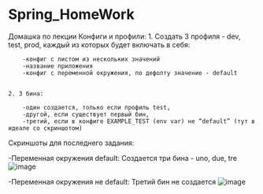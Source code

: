 # Spring_HomeWork

Домашка по лекции Конфиги и профили:
    1. Создать 3 профиля - dev, test, prod, каждый из которых будет включать в себя:
    
        -конфиг с листом из нескольких значений
        -название приложения
        -конфиг с переменной окружения, по дефолту значение - default
        
        
    2. 3 бина: 
    
        -один создается, только если профиль test, 
        -другой, если существует первый бин, 
        -третий, если в конфиге EXAMPLE_TEST (env var) не “default” (тут в идеале со скриншотом)

Скриншоты для последнего задания:

  -Переменная окружения default: 
    Создается три бина - uno, due, tre
  ![image](https://user-images.githubusercontent.com/102159807/234368215-dc1866c3-5654-41b8-b59c-2b5ff9a95092.png)
  
  
  -Переменная окружения не default: 
    Третий бин не создается
  ![image](https://user-images.githubusercontent.com/102159807/234368116-a4e9efd7-5e4f-4296-a779-f442734d1420.png)

